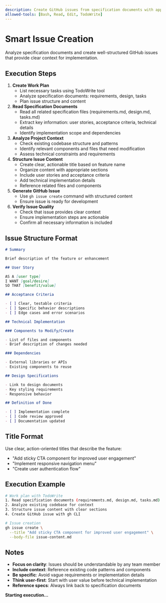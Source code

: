```yaml
---
description: Create GitHub issues from specification documents with appropriate structure and clarity
allowed-tools: [Bash, Read, Edit, TodoWrite]
---
```


# Smart Issue Creation

Analyze specification documents and create well-structured GitHub issues that provide clear context for implementation.

## Execution Steps

1. **Create Work Plan**
   - List necessary tasks using TodoWrite tool
   - Analyze specification documents: requirements, design, tasks
   - Plan issue structure and content
2. **Read Specification Documents**
   - Read all related specification files (requirements.md, design.md, tasks.md)
   - Extract key information: user stories, acceptance criteria, technical details
   - Identify implementation scope and dependencies
3. **Analyze Project Context**
   - Check existing codebase structure and patterns
   - Identify relevant components and files that need modification
   - Assess technical constraints and requirements
4. **Structure Issue Content**
   - Create clear, actionable title based on feature name
   - Organize content with appropriate sections
   - Include user stories and acceptance criteria
   - Add technical implementation details
   - Reference related files and components
5. **Generate GitHub Issue**
   - Use `gh issue create` command with structured content
   - Ensure issue is ready for development
6. **Verify Issue Quality**
   - Check that issue provides clear context
   - Ensure implementation steps are actionable
   - Confirm all necessary information is included

## Issue Structure Format

```markdown
# Summary

Brief description of the feature or enhancement

## User Story

AS A [user type]
I WANT [goal/desire]
SO THAT [benefit/value]

## Acceptance Criteria

- [ ] Clear, testable criteria
- [ ] Specific behavior descriptions
- [ ] Edge cases and error scenarios

## Technical Implementation

### Components to Modify/Create

- List of files and components
- Brief description of changes needed

### Dependencies

- External libraries or APIs
- Existing components to reuse

## Design Specifications

- Link to design documents
- Key styling requirements
- Responsive behavior

## Definition of Done

- [ ] Implementation complete
- [ ] Code review approved
- [ ] Documentation updated
```

## Title Format

Use clear, action-oriented titles that describe the feature:

- "Add sticky CTA component for improved user engagement"
- "Implement responsive navigation menu"
- "Create user authentication flow"

## Execution Example

```bash
# Work plan with TodoWrite
1. Read specification documents (requirements.md, design.md, tasks.md)
2. Analyze existing codebase for context
3. Structure issue content with clear sections
4. Create GitHub issue with gh CLI

# Issue creation
gh issue create \
  --title "Add sticky CTA component for improved user engagement" \
  --body-file issue-content.md
```

## Notes

- **Focus on clarity**: Issues should be understandable by any team member
- **Include context**: Reference existing code patterns and components
- **Be specific**: Avoid vague requirements or implementation details
- **Think user-first**: Start with user value before technical implementation
- **Reference specs**: Always link back to specification documents

**Starting execution...**
